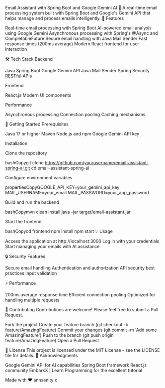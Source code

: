 Email Assistant with Spring Boot and Google Gemini AI 🚀
A real-time email processing system built with Spring Boot and Google's Gemini API that helps manage and process emails intelligently.
🌟 Features

Real-time email processing with Spring Boot
AI-powered email analysis using Google Gemini
Asynchronous processing with Spring's @Async and CompletableFuture
Secure email handling with Java Mail Sender
Fast response times (200ms average)
Modern React frontend for user interaction

🛠️ Tech Stack
Backend

Java Spring Boot
Google Gemini API
Java Mail Sender
Spring Security
RESTful APIs

Frontend

React.js
Modern UI components

Performance

Asynchronous processing
Connection pooling
Caching mechanisms

🚀 Getting Started
Prerequisites

Java 17 or higher
Maven
Node.js and npm
Google Gemini API key

Installation

Clone the repository

bashCopygit clone https://github.com/yourusername/email-assistant-spring-ai.git
cd email-assistant-spring-ai

Configure environment variables

propertiesCopyGOOGLE_API_KEY=your_gemini_api_key
MAIL_USERNAME=your_email
MAIL_PASSWORD=your_app_password

Build and run the backend

bashCopymvn clean install
java -jar target/email-assistant.jar

Start the frontend

bashCopycd frontend
npm install
npm start
💡 Usage

Access the application at http://localhost:3000
Log in with your credentials
Start managing your emails with AI assistance

🔒 Security Features

Secure email handling
Authentication and authorization
API security best practices
Input validation

⚡ Performance

200ms average response time
Efficient connection pooling
Optimized for handling multiple requests

🤝 Contributing
Contributions are welcome! Please feel free to submit a Pull Request.

Fork the project
Create your feature branch (git checkout -b feature/AmazingFeature)
Commit your changes (git commit -m 'Add some AmazingFeature')
Push to the branch (git push origin feature/AmazingFeature)
Open a Pull Request

📝 License
This project is licensed under the MIT License - see the LICENSE file for details.
🙏 Acknowledgments

Google Gemini API for AI capabilities
Spring Boot framework
React.js community
EmbarkX | Learn Programming for the excellent tutorial


Made with ❤️ annsanity x
